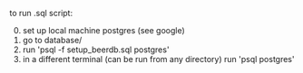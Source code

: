 to run .sql script: 

0. set up local machine postgres (see google)
1. go to database/
2. run 'psql -f setup_beerdb.sql postgres'
3. in a different terminal (can be run from any directory) run 'psql postgres'